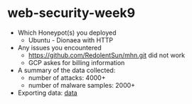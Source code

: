 # web-security-week9


- Which Honeypot(s) you deployed
  - Ubuntu - Dionaea with HTTP
- Any issues you encountered
  - https://github.com/RedolentSun/mhn.git did not work
  - GCP askes for billing information
- A summary of the data collected: 
  - number of attacks: 4000+
  - number of malware samples: 2000+
- Exporting data: [data](https://raw.githubusercontent.com/zhuoyingcai/web-security-week9/master/session.json)

